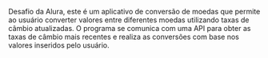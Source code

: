 Desafio da Alura, este é um aplicativo de conversão de moedas que permite ao usuário converter valores entre diferentes moedas utilizando taxas de câmbio atualizadas. O programa se comunica com uma API para obter as taxas de câmbio mais recentes e realiza as conversões com base nos valores inseridos pelo usuário.
